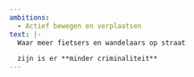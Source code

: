 ```yaml
---
ambitions: 
  - Actief bewegen en verplaatsen
text: |-
  Waar meer fietsers en wandelaars op straat 

  zijn is er **minder criminaliteit**
---
```

